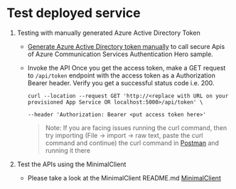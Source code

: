 # Test deployed service

1. Testing with manually generated Azure Active Directory Token

    - [Generate Azure Active Directory token manually](../test-tools/generate_aad_token_manually.md) to call secure Apis of Azure Communication Services Authentication Hero sample.

    - Invoke the API
    Once you get the access token, make a GET request to `/api/token` endpoint with the access token as a Authorization Bearer header. Verify you get a successful status code i.e. 200.

        ```shell
        curl --location --request GET 'http://<replace with URL on your provisioned App Service OR localhost:5000>/api/token' \

        --header 'Authorization: Bearer <put access token here>'
        ```
        > Note: If you are facing issues running the curl command, then try importing (File -> import -> raw text, paste the curl command and continue) the curl command in [Postman](https://www.postman.com/downloads/) and running it there

2. Test the APIs using the MinimalClient
    -  Please take a look at the MinimalClient README.md [MinimalClient](../../MinimalClient/README.md)